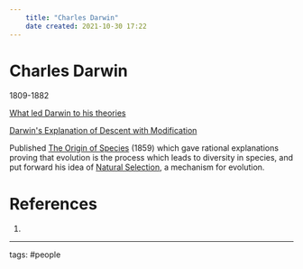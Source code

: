 ```yaml
---
	title: "Charles Darwin"
	date created: 2021-10-30 17:22
---
```

# Charles Darwin

1809-1882

[What led Darwin to his theories](What%20led%20Darwin%20to%20his%20theories.md)

[Darwin's Explanation of Descent with Modification](Darwin's%20Explanation%20of%20Descent%20with%20Modification.md)

Published [The Origin of Species](The%20Origin%20of%20Species.md) (1859) which gave rational explanations proving that evolution is the process which leads to diversity in species, and put forward his idea of [Natural Selection](Natural%20Selection), a mechanism for evolution.

# References
1. 

---
tags: #people
